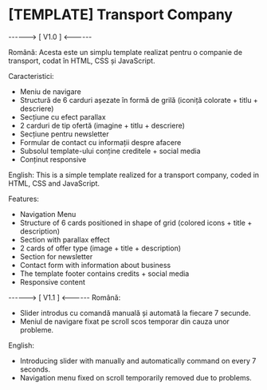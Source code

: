 # [TEMPLATE] Transport Company

------> [ V1.0 ] <------

Română:
Acesta este un simplu template realizat pentru o companie de transport, codat în HTML, CSS și JavaScript.

Caracteristici:
- Meniu de navigare
- Structură de 6 carduri așezate în formă de grilă (iconiță colorate + titlu + descriere)
- Secțiune cu efect parallax
- 2 carduri de tip ofertă (imagine + titlu + descriere)
- Secțiune pentru newsletter
- Formular de contact cu informații despre afacere
- Subsolul template-ului conține creditele + social media
- Conținut responsive

English:
This is a simple template realized for a transport company, coded in HTML, CSS and JavaScript.

Features:
- Navigation Menu
- Structure of 6 cards positioned in shape of grid (colored icons + title + description)
- Section with parallax effect
- 2 cards of offer type (image + title + description)
- Section for newsletter
- Contact form with information about business
- The template footer contains credits + social media
- Responsive content

------> [ V1.1 ] <------
Română:
- Slider introdus cu comandă manuală și automată la fiecare 7 secunde.
- Meniul de navigare fixat pe scroll scos temporar din cauza unor probleme.

English:
- Introducing slider with manually and automatically command on every 7 seconds.
- Navigation menu fixed on scroll temporarily removed due to problems.
